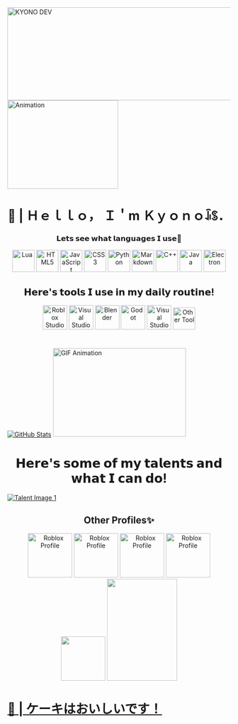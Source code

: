 <div align="left">
    <a href="#"><img src="https://i.postimg.cc/vH4hVd3L/KYONO-DEV-9-23-2024-1.png" height="210" width="590" alt="KYONO DEV"></a>
    <a href="#"><img height="200" width="250" src="https://i.sstatic.net/022Fl.gif" alt="Animation"></a>
</div>

<div align="center">
    <h1>👋 | Ｈｅｌｌｏ， Ｉ＇m Ｋｙｏｎｏꀭꌗ．</h1>
    <h3>𝗟𝗲𝘁𝘀 𝘀𝗲𝗲 𝘄𝗵𝗮𝘁 𝗹𝗮𝗻𝗴𝘂𝗮𝗴𝗲𝘀 𝗜 𝘂𝘀𝗲🤔</h3>
</div>

<div align="center">
    <a href="#"><img src="https://static-00.iconduck.com/assets.00/lua-icon-2048x2048-iud9q772.png" height="50" width="50" alt="Lua"></a>
    <a href="#"><img src="https://icons.veryicon.com/png/System/Hex/html%205.png" height="50" width="50" alt="HTML5"></a>
    <a href="#"><img src="https://icons.veryicon.com/png/o/business/vscode-program-item-icon/javascript-map.png" height="50" width="50" alt="JavaScript"></a>
    <a href="#"><img src="https://icons.veryicon.com/png/System/Hex/css%203.png" height="50" width="50" alt="CSS3"></a>
    <a href="#"><img src="https://cdn.freebiesupply.com/logos/large/2x/python-5-logo-svg-vector.svg" height="50" width="50" alt="Python"></a>
    <a href="#"><img src="https://cdn.icon-icons.com/icons2/2699/PNG/512/markdown_here_logo_icon_169967.png" height="50" width="50" alt="Markdown"></a>
    <a href="#"><img src="https://cdn-icons-png.flaticon.com/512/136/136525.png" height="50" width="50" alt="C++"></a>
    <a href="#"><img src="https://static-00.iconduck.com/assets.00/java-icon-1511x2048-6ikx8301.png" height="50" width="50" alt="Java"></a>
    <a href="#"><img src="https://uxwing.com/wp-content/themes/uxwing/download/brands-and-social-media/electron-icon.png" height="50" width="50" alt="Electron"></a>
</div>

<div align="center">
    <h2>𝗛𝗲𝗿𝗲'𝘀 𝘁𝗼𝗼𝗹𝘀 𝗜 𝘂𝘀𝗲 𝗶𝗻 𝗺𝘆 𝗱𝗮𝗶𝗹𝘆 𝗿𝗼𝘂𝘁𝗶𝗻𝗲!</h2>
</div>

<div align="center">
    <a href="#"><img src="https://seeklogo.com/images/R/roblox-studio-logo-C006FB6F49-seeklogo.com.png" height="55" width="55" alt="Roblox Studio"></a>
    <a href="#"><img src="https://uxwing.com/wp-content/themes/uxwing/download/brands-and-social-media/visual-studio-code-icon.png" height="55" width="55" alt="Visual Studio Code"></a>
    <a href="#"><img src="https://uxwing.com/wp-content/themes/uxwing/download/brands-and-social-media/blender-icon.png" height="55" width="55" alt="Blender"></a>
    <a href="#"><img src="https://seeklogo.com/images/G/godot-icon-logo-23E688940B-seeklogo.com.png" height="55" width="55" alt="Godot"></a>
    <a href="#"><img src="https://upload.wikimedia.org/wikipedia/commons/thumb/2/2c/Visual_Studio_Icon_2022.svg/2048px-Visual_Studio_Icon_2022.svg.png" height="55" width="55" alt="Visual Studio"></a>
    <a href="#"><img src="https://cdn-icons-png.flaticon.com/512/7560/7560719.png" height="50" width="50" alt="Other Tool"></a>
</div>

<h1> </h1> 

<div align="left">
    <picture>
        <source
            srcset="https://github-readme-stats.vercel.app/api?username=KYONO-JS&show_icons=true&theme=dark&bg_color=00000000"
            media="(prefers-color-scheme: dark)"
        />
        <source
            srcset="https://github-readme-stats.vercel.app/api?username=KYONO-JS&show_icons=true&bg_color=00000000"
            media="(prefers-color-scheme: light), (prefers-color-scheme: no-preference)"
        />
        <a href="#"><img src="https://github-readme-stats.vercel.app/api?username=KYONO-JS&show_icons=true&bg_color=00000000" alt="GitHub Stats"/></a>
    </picture>
    <a href="#"><img src="https://preview.redd.it/5f4smdm2rfd81.gif?width=446&auto=webp&s=d6baf7891482cc5fe6bf893ba05dc9fec950836c" height="200" width="300" alt="GIF Animation"></a>
</div>

<div align="center">
    <h1>𝗛𝗲𝗿𝗲'𝘀 𝘀𝗼𝗺𝗲 𝗼𝗳 𝗺𝘆 𝘁𝗮𝗹𝗲𝗻𝘁𝘀 𝗮𝗻𝗱 𝘄𝗵𝗮𝘁 𝗜 𝗰𝗮𝗻 𝗱𝗼!</h1>
</div>

<div align="left">
    <a href="#"><img src="https://i.postimg.cc/vHMJ5h4Z/Untitled-3-removebg-preview.png" alt="Talent Image 1"></a>
</div>

<div align="center">
    <h2>Other Profiles✨</h2>
</div>

<div align="center">
<a href="https://www.roblox.com/users/2610152370/profile"><img src="https://img.icons8.com/ios11/200/FFFFFF/roblox.png" alt="Roblox Profile" height="100px" width="100px"></a>
<a href="https://steamcommunity.com/id/KynKynGo/"><img src="https://upload.wikimedia.org/wikipedia/commons/thumb/7/7b/Steam_logo.png/1200px-Steam_logo.png" alt="Roblox Profile" height="100px" width="100px"></a>
<a href="https://discord.com/channels/@me/1146988475879542885"><img src="https://uxwing.com/wp-content/themes/uxwing/download/brands-and-social-media/discord-white-icon.png" alt="Roblox Profile" height="100px" width="100px"></a>
<a href="https://www.youtube.com/@Kyono_xyz"><img src="https://uxwing.com/wp-content/themes/uxwing/download/brands-and-social-media/youtube-app-white-icon.png" alt="Roblox Profile" height="100px" width="100px"></a>
<a href="https://www.twitch.tv/yando_kyono/profile"><img src="https://uxwing.com/wp-content/themes/uxwing/download/brands-and-social-media/twitch-white-icon.png" height="100px" width="100px"></a>
    <a href="#"><img src="https://i.pinimg.com/originals/e4/da/8f/e4da8fcec889c6426bed3677b1f5c07d.gif" height="230" width="158px"></a>
</div>

<div align="left">
    <a href="https://encrypted-tbn0.gstatic.com/images?q=tbn:ANd9GcSioUzNMKaVks1gJIQLIPutuGmQ-0WYrzn69w&s" > <h1>🧁 | ケーキはおいしいです！</h1> </a>
</div>
